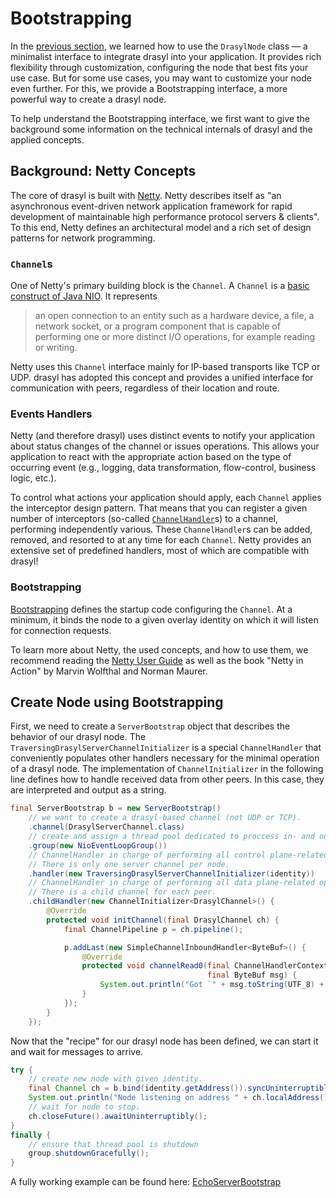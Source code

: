# Bootstrapping

In the [previous section](../getting-started.md), we learned how to use the `DrasylNode` class — a
minimalist interface to integrate drasyl into your application.
It provides rich flexibility through customization, configuring the node that best fits your use case.
But for some use cases, you may want to customize your node even further.
For this, we provide a Bootstrapping interface, a more powerful way to create a drasyl node.

To help understand the Bootstrapping interface, we first want to give the background some information on
the technical internals of drasyl and the applied concepts.

## Background: Netty Concepts

The core of drasyl is built with [Netty](https://netty.io/).
Netty describes itself as "an asynchronous event-driven network application framework for rapid
development of maintainable high performance protocol servers & clients".
To this end, Netty defines an architectural model and a rich set of design patterns for network
programming.

### `Channel`s

One of Netty's primary building block is the `Channel`. A `Channel` is a [basic construct of Java NIO](https://docs.oracle.com/javase/7/docs/api/java/nio/channels/Channel.html).
It represents
> an open connection to an entity such as a hardware device, a file, a  network socket, or a program
> component that is capable of performing  one or more distinct I/O operations, for example reading
> or writing.

Netty uses this `Channel` interface mainly for IP-based transports like TCP or UDP.
drasyl has adopted this concept and provides a unified interface for communication with peers, regardless of their location and route.

### Events Handlers

Netty (and therefore drasyl) uses distinct events to notify your application about status changes of the channel or issues operations.
This allows your application to react with the appropriate action based on the type of occurring event (e.g., logging, data transformation, flow-control, business logic, etc.).

To control what actions your application should apply, each `Channel` applies the interceptor design pattern.
That means that you can register a given number of interceptors (so-called [`ChannelHandler`](https://livebook.manning.com/book/netty-in-action/chapter-6/)s) to a channel, performing independently various.
These `ChannelHandler`s can be added, removed, and resorted to at any time for each `Channel`.
Netty provides an extensive set of predefined handlers, most of which are compatible with drasyl!

### Bootstrapping

[Bootstrapping](https://livebook.manning.com/book/netty-in-action/chapter-8/) defines the startup code configuring the `Channel`.
At a minimum, it binds the node to a given overlay identity on which it will listen for connection requests.

To learn more about Netty, the used concepts, and how to use them, we recommend reading the
[Netty User Guide](https://netty.io/wiki/user-guide.html) as well as the book "Netty in Action" by
Marvin Wolfthal and Norman Maurer.

## Create Node using Bootstrapping

First, we need to create a `ServerBootstrap` object that describes the behavior of our drasyl node.
The `TraversingDrasylServerChannelInitializer` is a special `ChannelHandler` that conveniently
populates other handlers necessary for the minimal operation of a drasyl node.
The implementation of `ChannelInitializer` in the following line defines how to handle received data
from other peers. In this case, they are interpreted and output as a string.

```java
final ServerBootstrap b = new ServerBootstrap()
    // we want to create a drasyl-based channel (not UDP or TCP).
    .channel(DrasylServerChannel.class)
    // create and assign a thread pool dedicated to proccess in- and outbound data.
    .group(new NioEventLoopGroup())
    // ChannelHandler in charge of performing all control plane-related operations.
    // There is only one server channel per node.
    .handler(new TraversingDrasylServerChannelInitializer(identity))
    // ChannelHandler in charge of performing all data plane-related operations.
    // There is a child channel for each peer.
    .childHandler(new ChannelInitializer<DrasylChannel>() {
        @Override
        protected void initChannel(final DrasylChannel ch) {
            final ChannelPipeline p = ch.pipeline();

            p.addLast(new SimpleChannelInboundHandler<ByteBuf>() {
                @Override
                protected void channelRead0(final ChannelHandlerContext ctx,
                                            final ByteBuf msg) {
                    System.out.println("Got `" + msg.toString(UTF_8) + "` from `" + ctx.channel().remoteAddress() + "`");
                }
            });
        }
    });
```

Now that the "recipe" for our drasyl node has been defined, we can start it and wait for messages to
arrive.

```java
try {
    // create new node with given identity.
    final Channel ch = b.bind(identity.getAddress()).syncUninterruptibly().channel();
    System.out.println("Node listening on address " + ch.localAddress());
    // wait for node to stop.
    ch.closeFuture().awaitUninterruptibly();
}
finally {
    // ensure that thread pool is shutdown
    group.shutdownGracefully();
}
```

A fully working example can be found
here: [EchoServerBootstrap](https://github.com/drasyl-overlay/drasyl/blob/master/drasyl-examples/src/main/java/org/drasyl/example/echo/EchoServerBootstrap.java)
